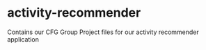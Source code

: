 # activity-recommender
Contains our CFG Group Project files for our activity recommender application
